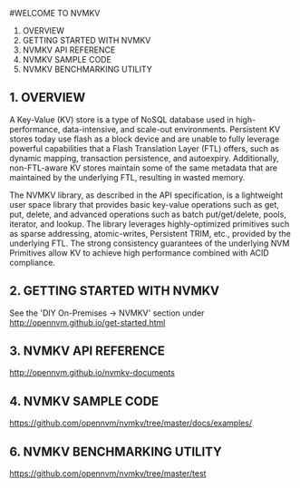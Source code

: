 #WELCOME TO NVMKV

<ol>
	<li> OVERVIEW </li>
	<li> GETTING STARTED WITH NVMKV </li>
	<li> NVMKV API REFERENCE </li>
	<li> NVMKV SAMPLE CODE </li>
	<li> NVMKV BENCHMARKING UTILITY </li>
</ol>

## 1. OVERVIEW

A Key-Value (KV) store is a type of NoSQL database used in high-performance, data-intensive, and scale-out
environments. Persistent KV stores today use flash as a block device and are unable to fully leverage powerful
capabilities that a Flash Translation Layer (FTL) offers, such as dynamic mapping, transaction persistence, and autoexpiry.
Additionally, non-FTL-aware KV stores maintain some of the same metadata that are maintained by the
underlying FTL, resulting in wasted memory.
 
The NVMKV library, as described in the API specification, is a lightweight user space library that provides basic key-value operations
such as get, put, delete, and advanced operations such as batch put/get/delete, pools, iterator, and lookup. The library
leverages highly-optimized primitives such as sparse addressing, atomic-writes, Persistent TRIM, etc., provided by the
underlying FTL. The strong consistency guarantees of the underlying NVM Primitives allow KV to achieve high performance
combined with ACID compliance.

## 2. GETTING STARTED WITH NVMKV

See the 'DIY On-Premises -> NVMKV' section under http://opennvm.github.io/get-started.html

## 3. NVMKV API REFERENCE

http://opennvm.github.io/nvmkv-documents

## 4. NVMKV SAMPLE CODE

https://github.com/opennvm/nvmkv/tree/master/docs/examples/

## 6. NVMKV BENCHMARKING UTILITY

https://github.com/opennvm/nvmkv/tree/master/test
